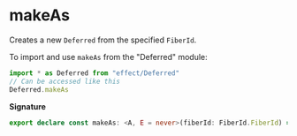 # makeAs

Creates a new `Deferred` from the specified `FiberId`.

To import and use `makeAs` from the "Deferred" module:

```ts
import * as Deferred from "effect/Deferred"
// Can be accessed like this
Deferred.makeAs
```

**Signature**

```ts
export declare const makeAs: <A, E = never>(fiberId: FiberId.FiberId) => Effect.Effect<Deferred<A, E>, never, never>
```
